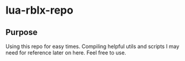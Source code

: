 # lua-rblx-repo

## Purpose

Using this repo for easy times. Compiling helpful utils and scripts I may need for reference later on here. Feel free to use.
